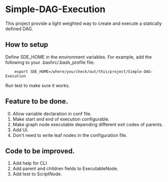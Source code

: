 # Simple-DAG-Execution
This project provide a light weighted way to create and execute a statically defined DAG.

## How to setup
Define SDE_HOME in the environment variables. For example, add the following to your .bashrc/.bash_profile file:
```shell
    export SDE_HOME=/where/you/check/out/this/project/Simple-DAG-Execution
```
Run test to make sure it works.



## Feature to be done.
0. Allow variable declaration in conf file.
1. Make start and end of execution configurable.
2. Make graph node executable depending different exit codes of parents.
3. Add UI.
4. Don't need to write leaf nodes in the configuration file.

## Code to be improved.
1. Add help for CLI
2. Add parent and children fields to ExecutableNode.
3. Add test to ScriptNode.

